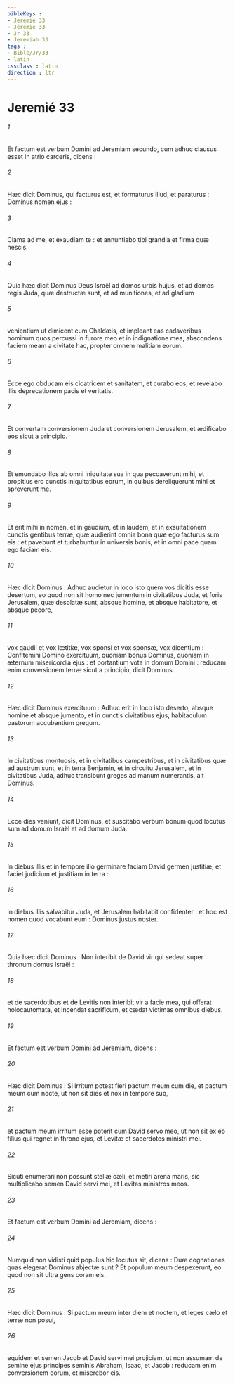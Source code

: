 ```yaml
---
bibleKeys : 
- Jeremié 33
- Jérémie 33
- Jr 33
- Jeremiah 33
tags : 
- Bible/Jr/33
- latin
cssclass : latin
direction : ltr
---
```


# Jeremié 33

###### 1
Et factum est verbum Domini ad Jeremiam secundo, cum adhuc clausus esset in atrio carceris, dicens :
###### 2
Hæc dicit Dominus, qui facturus est, et formaturus illud, et paraturus : Dominus nomen ejus :
###### 3
Clama ad me, et exaudiam te : et annuntiabo tibi grandia et firma quæ nescis.
###### 4
Quia hæc dicit Dominus Deus Israël ad domos urbis hujus, et ad domos regis Juda, quæ destructæ sunt, et ad munitiones, et ad gladium
###### 5
venientium ut dimicent cum Chaldæis, et impleant eas cadaveribus hominum quos percussi in furore meo et in indignatione mea, abscondens faciem meam a civitate hac, propter omnem malitiam eorum.
###### 6
Ecce ego obducam eis cicatricem et sanitatem, et curabo eos, et revelabo illis deprecationem pacis et veritatis.
###### 7
Et convertam conversionem Juda et conversionem Jerusalem, et ædificabo eos sicut a principio.
###### 8
Et emundabo illos ab omni iniquitate sua in qua peccaverunt mihi, et propitius ero cunctis iniquitatibus eorum, in quibus dereliquerunt mihi et spreverunt me.
###### 9
Et erit mihi in nomen, et in gaudium, et in laudem, et in exsultationem cunctis gentibus terræ, quæ audierint omnia bona quæ ego facturus sum eis : et pavebunt et turbabuntur in universis bonis, et in omni pace quam ego faciam eis.
###### 10
Hæc dicit Dominus : Adhuc audietur in loco isto quem vos dicitis esse desertum, eo quod non sit homo nec jumentum in civitatibus Juda, et foris Jerusalem, quæ desolatæ sunt, absque homine, et absque habitatore, et absque pecore,
###### 11
vox gaudii et vox lætitiæ, vox sponsi et vox sponsæ, vox dicentium : Confitemini Domino exercituum, quoniam bonus Dominus, quoniam in æternum misericordia ejus : et portantium vota in domum Domini : reducam enim conversionem terræ sicut a principio, dicit Dominus.
###### 12
Hæc dicit Dominus exercituum : Adhuc erit in loco isto deserto, absque homine et absque jumento, et in cunctis civitatibus ejus, habitaculum pastorum accubantium gregum.
###### 13
In civitatibus montuosis, et in civitatibus campestribus, et in civitatibus quæ ad austrum sunt, et in terra Benjamin, et in circuitu Jerusalem, et in civitatibus Juda, adhuc transibunt greges ad manum numerantis, ait Dominus.
###### 14
Ecce dies veniunt, dicit Dominus, et suscitabo verbum bonum quod locutus sum ad domum Israël et ad domum Juda.
###### 15
In diebus illis et in tempore illo germinare faciam David germen justitiæ, et faciet judicium et justitiam in terra :
###### 16
in diebus illis salvabitur Juda, et Jerusalem habitabit confidenter : et hoc est nomen quod vocabunt eum : Dominus justus noster.
###### 17
Quia hæc dicit Dominus : Non interibit de David vir qui sedeat super thronum domus Israël :
###### 18
et de sacerdotibus et de Levitis non interibit vir a facie mea, qui offerat holocautomata, et incendat sacrificum, et cædat victimas omnibus diebus.
###### 19
Et factum est verbum Domini ad Jeremiam, dicens :
###### 20
Hæc dicit Dominus : Si irritum potest fieri pactum meum cum die, et pactum meum cum nocte, ut non sit dies et nox in tempore suo,
###### 21
et pactum meum irritum esse poterit cum David servo meo, ut non sit ex eo filius qui regnet in throno ejus, et Levitæ et sacerdotes ministri mei.
###### 22
Sicuti enumerari non possunt stellæ cæli, et metiri arena maris, sic multiplicabo semen David servi mei, et Levitas ministros meos.
###### 23
Et factum est verbum Domini ad Jeremiam, dicens :
###### 24
Numquid non vidisti quid populus hic locutus sit, dicens : Duæ cognationes quas elegerat Dominus abjectæ sunt ? Et populum meum despexerunt, eo quod non sit ultra gens coram eis.
###### 25
Hæc dicit Dominus : Si pactum meum inter diem et noctem, et leges cælo et terræ non posui,
###### 26
equidem et semen Jacob et David servi mei projiciam, ut non assumam de semine ejus principes seminis Abraham, Isaac, et Jacob : reducam enim conversionem eorum, et miserebor eis.
